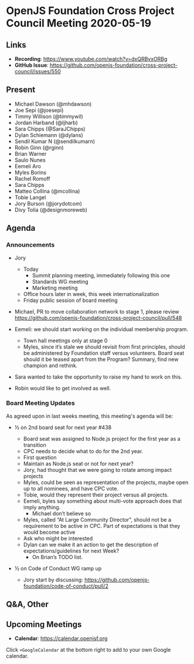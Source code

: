 # OpenJS Foundation Cross Project Council Meeting 2020-05-19

## Links

* **Recording**: https://www.youtube.com/watch?v=dxQRByxORBg
* **GitHub Issue**: https://github.com/openjs-foundation/cross-project-council/issues/550

## Present

* Michael Dawson (@mhdawson)
* Joe Sepi (@joesepi)
* Timmy Willison (@timmywil)
* Jordan Harband (@ljharb)
* Sara Chipps (@SaraJChipps)
* Dylan Schiemann (@dylans)
* Sendil Kumar N (@sendilkumarn)
* Robin Ginn (@rginn)
* Brian Warner
* Saulo Nunes
* Eemeli Aro
* Myles Borins
* Rachel Romoff
* Sara Chipps
* Matteo Collina (@mcollina)
* Tobie Langel
* Jory Burson (@jorydotcom)
* Divy Tolia (@designmoreweb)


## Agenda

### Announcements

* Jory 
  * Today
    * Summit planning meeting, immediately following this one
    * Standards WG meeting 
    * Marketing meeting 
  * Office hours later in week, this week internationalization
  * Friday public session of board meeting

* Michael, PR to move collaboration network to stage 1, please review
  https://github.com/openjs-foundation/cross-project-council/pull/548

* Eemeli: we should start working on the individual membership program.
  * Town hall meetings only at stage 0
  * Myles, since it’s stale we should revisit from first principles, should be administered by
    Foundation staff versus volunteers. Board seat should it be teased apart from the
    Program?  Summary, find new champion and rethink.
* Sara wanted to take the opportunity to raise my hand to work on this.
* Robin would like to get involved as well.

### Board Meeting Updates
 
As agreed upon in last weeks meeting, this meeting's agenda will be:
* ½ on 2nd board seat for next year #438
  * Board seat was assigned to Node.js project for the first year as a transition
  * CPC needs to decide what to do for the 2nd year.
  *  First question
    * Maintain as Node.js seat or not for next year?
    * Jory, had thought that we were going to rotate among impact projects
    * Myles, could be seen as representation of the projects, maybe open up 
      to all nominees, and have CPC vote.
    * Tobie, would they represent their project versus all projects.
    * Eemeli, byles say something about multi-vote approach does that imply anything.
      * Michael don’t believe so
   * Myles, called “At Large Community Director”, should not be a requirement to be active in
     CPC. Part of expectations is that they would become active
  * Ask who might be interested
  * Dylan can we make it an action to get the description of expectations/guidelines for next 
    Week?
    * On Brian’s TODO list.

* ½ on Code of Conduct WG ramp up
  * Jory start by discussing: https://github.com/openjs-foundation/code-of-conduct/pull/2


## Q&A, Other

## Upcoming Meetings

* **Calendar**: https://calendar.openjsf.org

Click `+GoogleCalendar` at the bottom right to add to your own Google calendar.
